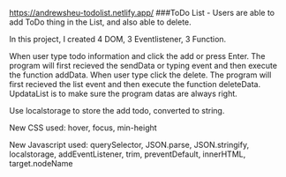 <https://andrewsheu-todolist.netlify.app/>
###ToDo List - Users are able to add ToDo thing in the List, and also able to delete.

In this project, I created 4 DOM, 3 Eventlistener, 3 Function.

When user type todo information and click the add or press Enter.
The program will first recieved the sendData or typing event and then execute the function addData.
When user type click the delete.
The program will first recieved the list event and then execute the function deleteData.
UpdataList is to make sure the program datas are always right.

Use localstorage to store the add todo, converted to string.

New CSS used: hover, focus, min-height

New Javascript used: querySelector, JSON.parse, JSON.stringify, localstorage, addEventListener, trim, preventDefault, innerHTML, target.nodeName
